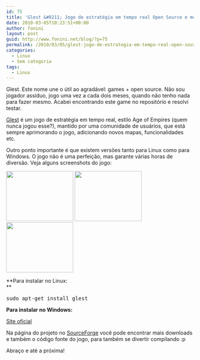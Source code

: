 ```yaml
---
id: 75
title: 'Glest &#8211; Jogo de estratégia em tempo real Open Source e multiplataforma'
date: 2010-03-05T10:23:51+00:00
author: fonini
layout: post
guid: http://www.fonini.net/blog/?p=75
permalink: /2010/03/05/glest-jogo-de-estrategia-em-tempo-real-open-source-e-multiplataforma/
categories:
  - Linux
  - Sem categoria
tags:
  - Linux
---
```

Glest. Este nome une o útil ao agradável: games + open source. Não sou jogador assíduo, jogo uma vez a cada dois meses, quando não tenho nada para fazer mesmo. Acabei encontrando este game no repositório e resolvi testar.

<a href="http://glest.org" rel="externo, nofollow">Glest</a> é um jogo de estratégia em tempo real, estilo Age of Empires (quem nunca jogou esse?), mantido por uma comunidade de usuários, que está sempre aprimorando o jogo, adicionando novos mapas, funcionalidades etc.

Outro ponto importante é que existem versões tanto para Linux como para Windows. O jogo não é uma perfeição, mas garante várias horas de diversão. Veja alguns screenshots do jogo:

<a href="http://glest.org/images/galeria/pantallas/s02.jpg" rel="externo, nofollow"><img alt="" src="http://glest.org/images/galeria/pantallas/s02.jpg" style="width: 180px; height: 135px;" /></a> <a href="http://glest.org/images/galeria/pantallas/s09.jpg" rel="externo, nofollow"><img alt="" src="http://glest.org/images/galeria/pantallas/s09.jpg" style="width: 180px; height: 135px;" /></a> <a href="http://glest.org/images/galeria/pantallas/s13.jpg" rel="externo, nofollow"><img alt="" src="http://glest.org/images/galeria/pantallas/s13.jpg" style="width: 180px; height: 135px;" /></a></p> 

**Para instalar no Linux:  
** </p> 

<pre id="terminal" user="fonini" computer="valhalla">sudo apt-get install glest</pre></p> 

**Para instalar no Windows:**
  
<a href="http://glest.org/en/downloads.php" rel="externo, nofollow">Site oficial</a>

Na página do projeto no <a href="http://sourceforge.net/projects/glest/files/" rel="externo, nofollow">SourceForge</a> você pode encontrar mais downloads e também o código fonte do jogo, para também se divertir compilando :p

Abraço e até a próxima!</p>